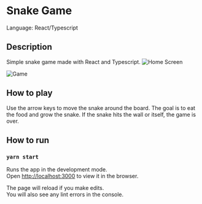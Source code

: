 # Snake Game
Language: React/Typescript 

## Description
Simple snake game made with React and Typescript.
![Home Screen](https://github.com/msobczyk-x/snake-game/assets/titlescreen.png "Main screen")

![Game](https://github.com/msobczyk-x/snake-game/assets/game.png "Game")
## How to play
Use the arrow keys to move the snake around the board. The goal is to eat the food and grow the snake. If the snake hits the wall or itself, the game is over.

## How to run
### `yarn start`

Runs the app in the development mode.\
Open [http://localhost:3000](http://localhost:3000) to view it in the browser.

The page will reload if you make edits.\
You will also see any lint errors in the console.


